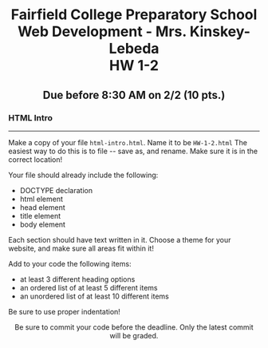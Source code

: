 <h1 align="center">
    Fairfield College Preparatory School<br>
    Web Development - Mrs. Kinskey-Lebeda<br>
    HW 1-2
</h1>

<h2 align="center">
    Due before 8:30 AM on 2/2 (10 pts.)
</h2>

### HTML Intro

---

Make a copy of your file `html-intro.html`. Name it to be `HW-1-2.html` The easiest way to do this is to file -- save as, and rename. Make sure it is in the correct location!

Your file should already include the following:

* DOCTYPE declaration
* html element
* head element
* title element
* body element

Each section should have text written in it. Choose a theme for your website, and make sure all areas fit within it!

Add to your code the following items:
* at least 3 different heading options
* an ordered list of at least 5 different items
* an unordered list of at least 10 different items

Be sure to use proper indentation!

<p align="center">	Be sure to commit your code before the deadline. Only the latest commit will be graded.</p>
